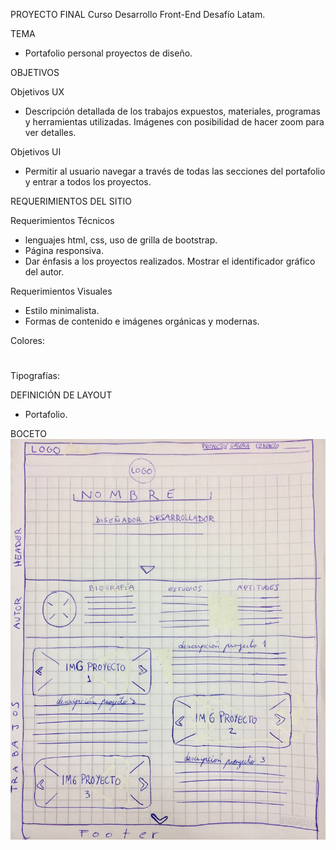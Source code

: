 PROYECTO FINAL
Curso Desarrollo Front-End Desafío Latam.

TEMA
- Portafolio personal proyectos de diseño.

OBJETIVOS 

Objetivos UX
- Descripción detallada de los trabajos expuestos, materiales, programas y herramientas utilizadas. Imágenes con posibilidad de hacer zoom para ver detalles.

Objetivos UI
- Permitir al usuario navegar a través de todas las secciones del portafolio y entrar a todos los proyectos.

REQUERIMIENTOS DEL SITIO

Requerimientos Técnicos
- lenguajes html, css, uso de grilla de bootstrap.
- Página responsiva.
- Dar énfasis a los proyectos realizados.
Mostrar el identificador gráfico del autor.

Requerimientos Visuales
- Estilo minimalista.
- Formas de contenido e imágenes orgánicas y modernas.

Colores:
#
#
#
#

Tipografías:


DEFINICIÓN DE LAYOUT
- Portafolio.

BOCETO
![alt text](https://github.com/aavaldivieso/PROYECTO_FINAL/blob/master/assets/imgs/IMG_0484.jpg)
